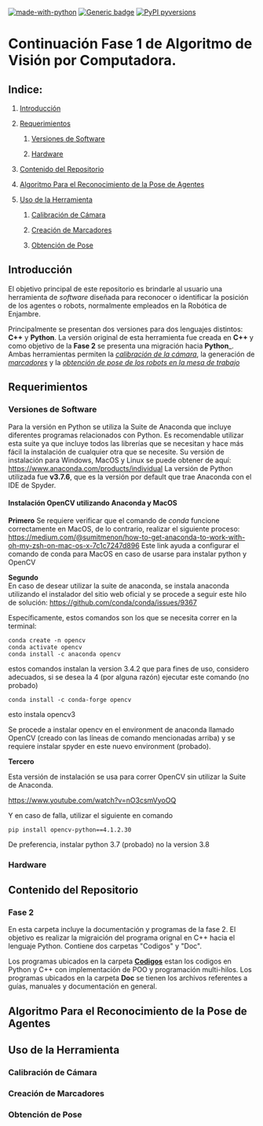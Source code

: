 [![made-with-python](https://img.shields.io/badge/Made%20with-Python-1f425f.svg)](https://www.python.org/) [![Generic badge](https://img.shields.io/badge/Spyder-v4.1.4-<COLOR>.svg)](https://shields.io/) [![PyPI pyversions](https://img.shields.io/pypi/pyversions/ansicolortags.svg)](https://pypi.python.org/pypi/ansicolortags/)
# Continuación Fase 1 de Algoritmo de Visión por Computadora.

## Indice:
1. [Introducción](#Introducción)

2. [Requerimientos](#Requerimientos)

   1. [Versiones de Software](#versiones-soft)
  
   2. [Hardware](#versiones-hard)

3. [Contenido del Repositorio](#RepoContent)

4. [Algoritmo Para el Reconocimiento de la Pose de Agentes](#algoritmo-pose-python)

5. [Uso de la Herramienta](#Herramienta)

   1. [Calibración de Cámara](#calibración-de-cámara)
   
   2. [Creación de Marcadores](#creación-de-marcadores)
   
   3. [Obtención de Pose](#obtención-de-pose)



## Introducción
El objetivo principal de este repositorio es brindarle al usuario una herramienta de _software_ diseñada para reconocer o identificar la posición de los agentes o robots, normalmente empleados en la Robótica de Enjambre. 

Principalmente se presentan dos versiones para dos lenguajes distintos: __C++__ y __Python__.
La versión original de esta herramienta fue creada en __C++__ y como objetivo de la __Fase 2__ se presenta una migración hacia __Python___.
Ambas herramientas permiten la [_calibración de la cámara_](#calibración-de-cámara), la generación de [_marcadores_](#creación-de-marcadores) y la [_obtención de pose de los robots en la mesa de trabajo_](#obtención-de-pose)

## Requerimientos <a name="Requerimientos"></a>
  ### Versiones de Software <a name="versiones-soft"></a>
  Para la versión en Python se utiliza la Suite de Anaconda que incluye diferentes programas relacionados con Python. Es recomendable utilizar esta suite ya que incluye todos las librerías que se necesitan y hace más fácil la instalación de cualquier otra que se necesite.
  Su versión de instalación para Windows, MacOS y Linux se puede obtener de aquí: https://www.anaconda.com/products/individual
  La versión de Python utilizada fue __v3.7.6__, que es la versión por default que trae Anaconda con el IDE de Spyder. 
  
  #### Instalación OpenCV utilizando Anaconda y MacOS
  __Primero__ 
  Se requiere verificar que el comando de _conda_ funcione correctamente en MacOS, de lo contrario, realizar el siguiente proceso:
  https://medium.com/@sumitmenon/how-to-get-anaconda-to-work-with-oh-my-zsh-on-mac-os-x-7c1c7247d896
Este link ayuda a configurar el comando de conda para MacOS en caso de usarse para instalar python y OpenCV

__Segundo__   
  En caso de desear utilizar la suite de anaconda, se instala anaconda utilizando el instalador del sitio web oficial y se procede a seguir este hilo de solución:
  https://github.com/conda/conda/issues/9367
  
Específicamente, estos comandos son los que se necesita correr en la terminal:

 
```
conda create -n opencv
conda activate opencv
conda install -c anaconda opencv
```

estos comandos instalan la version 3.4.2 que para fines de uso, considero adecuados, si se desea la 4 (por alguna razón) ejecutar este comando (no probado)

```
conda install -c conda-forge opencv
```

esto instala opencv3

Se procede a instalar opencv en el environment de anaconda llamado OpenCV (creado con las líneas de comando mencionadas arriba) y se requiere instalar spyder en este nuevo environment (probado).

__Tercero__

Esta versión de instalación se usa para correr OpenCV sin utilizar la Suite de Anaconda. 

https://www.youtube.com/watch?v=nO3csmVyoOQ

Y en caso de falla, utilizar el siguiente en comando

```
pip install opencv-python==4.1.2.30
```

De preferencia, instalar python 3.7 (probado) no la version 3.8

  
  
  ### Hardware <a name="versiones-hard"></a>

## Contenido del Repositorio <a name="RepoContent"></a>
### Fase 2
En esta carpeta incluye la documentación y programas de la fase 2. 
El objetivo es realizar la migraición del programa orignal en C++ hacia el lenguaje Python.
Contiene dos carpetas "Codigos" y "Doc".

Los programas ubicados en la carpeta [__Codigos__](Codigos) estan los codigos en Python y C++ con implementación de POO y programación multi-hilos.
Los programas ubicados en la carpeta __Doc__ se tienen los archivos referentes a guías, manuales y documentación en general.

## Algoritmo Para el Reconocimiento de la Pose de Agentes <a name="algoritmo-pose-python"></a> 

## Uso de la Herramienta <a name="Herramienta"></a>
### Calibración de Cámara
### Creación de Marcadores
### Obtención de Pose




